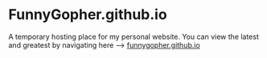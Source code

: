 # FunnyGopher.github.io
A temporary hosting place for my personal website. You can view the latest and greatest by navigating here --> [funnygopher.github.io](http://funnygopher.github.io)
